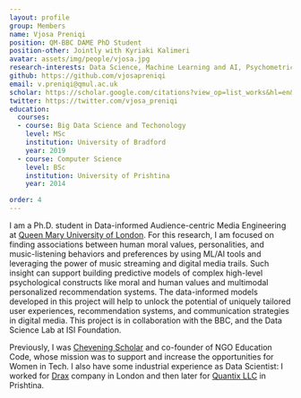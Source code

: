 ```yaml
---
layout: profile
group: Members
name: Vjosa Preniqi
position: QM-BBC DAME PhD Student
position-other: Jointly with Kyriaki Kalimeri
avatar: assets/img/people/vjosa.jpg
research-interests: Data Science, Machine Learning and AI, Psychometrics, Computational Social Science
github: https://github.com/vjosapreniqi
email: v.preniqi@qmul.ac.uk
scholar: https://scholar.google.com/citations?view_op=list_works&hl=en&user=CLZ3LL4AAAAJ
twitter: https://twitter.com/vjosa_preniqi
education:
  courses:
  - course: Big Data Science and Techonology
    level: MSc
    institution: University of Bradford
    year: 2019
  - course: Computer Science
    level: BSc
    institution: University of Prishtina
    year: 2014

order: 4
---
```


I am a Ph.D. student in Data-informed Audience-centric Media Engineering at [Queen Mary University of London](https://qmul.ac.uk/). For this research, I am focused on finding associations between human moral values, personalities, and music-listening behaviors and preferences by using ML/AI tools and leveraging the power of music streaming and digital media trails. Such insight can support building predictive models of complex high-level psychological constructs like moral and human values and multimodal personalized recommendation systems. The data-informed models developed in this project will help to unlock the potential of uniquely tailored user experiences, recommendation systems, and communication strategies in digital media. This project is in collaboration with the BBC, and the Data Science Lab at ISI Foundation.

Previously, I was [Chevening Scholar](https://www.chevening.org/) and co-founder of NGO Education Code, whose mission was to support and 
increase the opportunities for Women in Tech.
I also have some industrial experience as Data Scientist: I worked for [Drax](https://www.drax.com/) company in London and then later for [Quantix LLC](https://www.thequantix.com/) in Prishtina. 